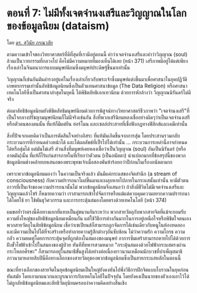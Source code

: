 ตอนที่ 7: ไม่มีทั้งเจตจำนงเสรีและวิญญาณในโลกของข้อมูลนิยม (dataism)
===
โดย [ดร. สุวินัย ภรณวลัย](https://www.facebook.com/suvinaip/posts/2394555527248241?hc_location=ufi)

ตามความเข้าใจของวิทยาศาสตร์ที่ดีที่สุดที่เรามีอยู่ตอนนี้ คำว่าเจตจำนงเสรีและคำว่าวิญญาณ (soul) ล้วนเป็นวาทกรรมที่กลวงโบ๋ คือไม่มีความหมายที่มองเห็นได้เลย (หน้า 371) เสรีภาพมีอยู่ได้แต่เพียงเรื่องเล่าในจินตนาการแบบมนุษย์นิยมซึ่งมนุษย์ประดิษฐ์ขึ้นมาเท่านั้น  

วิญญาณก็เช่นกันมันดำรงอยู่แค่ในเรื่องเล่าเกี่ยวกับพระเจ้าซึ่งมนุษย์แต่งขึ้นมาเพื่อศาสนาในยุคปฏิวัติเกษตรกรรมเท่านั้นลัทธิข้อมูลนิยมซึ่งเป็นตัวแทนศาสนาข้อมูล (The Data Religion) หรือศาสนาเทคโนโลยีซึ่งเป็นศาสนาล่าสุดในยุคนี้ ได้พิชิตลัทธิเอกเทวนิยม ด้วยการหักล้างว่า วิญญาณนิรันดร์ไม่มีจริง

ต่อมาลัทธิข้อมูลนิยมยังพิชิตลัทธิมนุษย์นิยมด้วยการพิสูจน์ทางวิทยาศาสตร์ชีวภาพว่า "เจตจำนงเสรี"ที่เป็นใจกลางปรัชญามนุษย์นิยมก็ไม่มีจริงเช่นกัน สิ่งที่พวกเสรีนิยมหลงเชื่ออย่างผิดๆว่าเป็นเจตจำนงเสรีหรือตัวตนของตนนั้น ที่แท้ก็มีแต่ยีน ฮอร์โมน และเซลล์ประสาทที่เชื่อฟังกฏทางฟิสิกส์และเคมีเท่านั้น

สิ่งที่ปัจเจกเคยคิดว่าเป็นการตัดสินใจอย่างอิสระ ที่แท้มันเกิดขึ้นจากการสุ่ม โดยประสานรวมกลับกระบวนการที่กำหนดล่วงหน้าได้ และได้ผลลัพธ์ที่เป็รไปได้เท่านั้น ... กระบวนการเหล่านี้อาจกำหนดได้หรือสุ่มได้ แต่มันไม่เสรี ส่วนสิ่งที่มนุษย์เคยหลงเชื่อว่าเป็นวิญญาณ (soul) อันเป็นนิรันดร์ (หรืออาตมัน)นั้น ที่แท้ก็ไร้แก่นสารภายในที่เรียกว่าตัวตน (เป็นอนัตตา) น่าแปลกมากที่ข้อสรุปนี้ของพวกข้อมูลนิยมช่างคล้ายบทเสนอของพระพุทธเจ้าเมื่อสองพันห้าร้อยกว่าปีก่อนในเรื่องอนัตตามาก 

เพราะพวกข้อมูลนิยมมองว่า ในความเป็นจริงแล้ว มันมีแค่กระแสของจิตสำนึก (a stream of consciousness) กับความปรารถนาโผล่ขึ้นมาและผลุบหายไปภายในกระแสนั้นเท่านั้น หามีตัวตนถาวรที่เป็นเจ้าของความปรารถนานั้นไม่ พวกข้อมูลนิยมจึงเสนอว่า ถ้าสิ่งมีชีวิตไม่มีเจตจำนงเสรีและวิญญาณแล้วไซร้ ก็หมายความว่า เราสามารถเข้าไปจัดการหรือแม้แต่ควบคุมความอยากความปรารถนาได้โดยใช้ ยา ใช้พันธุวิศวกรรม และการกระตุ้นสมองโดยตรงด้วยเทคโนโลยี  (หน้า 374)

ผมขอย้ำว่าตรงนี้คือทางแยกที่แทบเป็นคู่ขนานกันระหว่าง พวกสายวัตถุกับพวกสายจิตที่แม้จะยอมรับความยิ่งใหญ่ของลัทธิข้อมูลนิยมเหมือนกัน แต่ใช้วิธีการต่างกันมากในการอยู่เหนือใจหรือพิชิตใจตนเอง พวกสายวัตถุในลัทธิข้อมูลนิยม เชื่อว่าเซเปียนส์ก็สามารถถูกจัดการได้เช่นเดียวกับหนูในห้องทดลอง และมีความเป็นไปได้ที่จะสร้างหรือทำลายความรู้สึกต่างๆอันซับซ้อน ไม่ว่าความรัก ความโกรธ ความกลัว ความหดหู่โดยการกระตุ้นจุดที่ถูกต้องในสมองของมนุษย์ อาการซึมเศร้าสามารถหายไปได้ด้วยการฝังขั้วไฟฟ้าเข้าไปในสมองของผู้ป่วย ทันทีที่ทหารสวมหมวก "กระตุ้นสมองด้วยไฟฟ้ากระแสตรงผ่านกระโหลกศีรษะ" ก็สามารถอยู่ในสมาธิขั้นสูงได้อย่างต่อเนื่องยาวนานเหมือนนักบวชที่บำเพ็ญสมาธิภาวนามาหลายสิบปีนี่คือทางเลือกของสายวัตถุของพวกข้อมูลนิยมซึ่งเป็นสายกระแสหลักในตอนนี้ 

ขณะที่ทางเลือกของสายจิตในยุคข้อมูลนิยมเป็นใหญ่ยังคงหันไปพึ่งวิธีการฝึกจิตแบบโบราณในยุคก่อนทันสมัย โดยเอามาผนวกและบูรณาการกับเทคโนโลยีในปัจจุบัน โดยยังคงเป็นนายของตัวเองเอาไว้ได้ ไม่ถูกลัทธิข้อมูลนิยมและลัทธิวัตถุนิยมครอบงำความคิดอย่างสิ้นเชิง
<!--stackedit_data:
eyJoaXN0b3J5IjpbMTI1OTA4MDQ1N119
-->